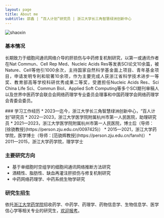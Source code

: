 ```yaml
---
layout: page
title: About me
subtitle: 邵鑫 | “百人计划”研究员 | 浙江大学长三角智慧绿洲创新中心
---
```


![shaoxin](https://github.com/user-attachments/assets/d9fe3a0f-77ff-4f39-8bc3-c82a2df3e402)

### 基本情况
<p style="text-align: justify;">
  长期致力于细胞间通讯网络介导的肝损伤与中药修复机制研究，以第一或通讯作者在Nat Commun、Cell Rep Med、Nucleic Acids Res等发表SCI论文10余篇，被Nature、Cell等他引1000余次，主持国家自然科学基金面上项目、青年基金项目，申请发明专利和软著10余项，作为主要完成人获浙江省科学技术进步一等奖、教育部高等学校科研优秀成果二等奖，受邀担任Nucleic Acids Res、Sci China Life Sci、Commun Biol、Applied Soft Computing等多个SCI期刊审稿人以及世界中医药学会联合会网络药理学专业委员会理事和中国药理学会网络药理学会青委会委员。
</p>
### 学习工作经历
* 2023—迄今，浙江大学长三角智慧绿洲创新中心，“百人计划”研究员
* 2022—2023，浙江大学医学院附属杭州市第一人民医院，助理研究员
* 2021—2023，浙江大学医学院附属杭州市第一人民医院，博士后（导师：[徐骁教授](https://person.zju.edu.cn/0097425)）
* 2015—2021，浙江大学药学院，医学博士（导师：[范骁辉教授](https://person.zju.edu.cn/fanxh)）
* 2011—2015，浙江大学药学院，理学学士

### 主要研究方向
* 基于单细胞时空组学的细胞间通讯网络推断方法研究
* 酒精性、脂肪性、缺血再灌注肝损伤与修复机制研究
* 中药网络药理学、中药系统生物学研究

### 研究生招生
<p style="text-align: justify;">
依托<a href="http://www.cps.zju.edu.cn/">浙江大学药学院</a>招收药学、中药学、药理学、药物信息学、生物信息学、医学信心学等相关专业的研究生，<a href="http://www.cps.zju.edu.cn/">欢迎报考</a>。
</p>
